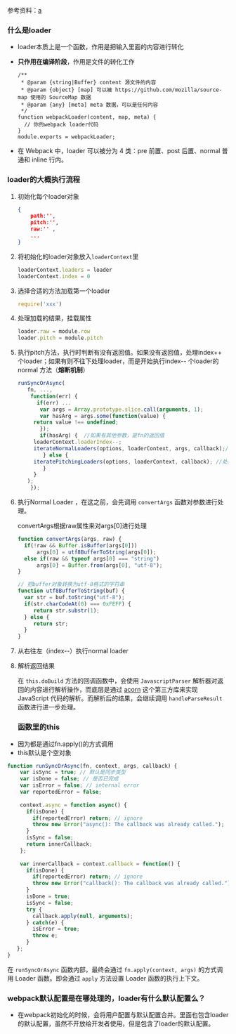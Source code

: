参考资料：[a](https://juejin.cn/post/6992754161221632030#heading-0)

### 什么是loader

+ loader本质上是一个函数，作用是把输入里面的内容进行转化

+ **只作用在编译阶段**，作用是文件的转化工作

  ```
  /**
   * @param {string|Buffer} content 源文件的内容
   * @param {object} [map] 可以被 https://github.com/mozilla/source-map 使用的 SourceMap 数据
   * @param {any} [meta] meta 数据，可以是任何内容
   */
  function webpackLoader(content, map, meta) {
    // 你的webpack loader代码
  }
  module.exports = webpackLoader;
  ```

  

+ 在 Webpack 中，loader 可以被分为 4 类：pre 前置、post 后置、normal 普通和 inline 行内。



### loader的大概执行流程

1. 初始化每个loader对象

   ```json
   {
       path:'',
       pitch:'',
       raw:'' ,
       ...
   }
   ```

2. 将初始化的loader对象放入`loaderContext`里

   ```js
   loaderContext.loaders = loader
   loaderContext.index = 0
   ```

3. 选择合适的方法加载第一个loader

   ```js
   require('xxx')
   ```

4. 处理加载的结果，挂载属性

   ```js
   loader.raw = module.row
   loader.pitch = module.pitch
   ```

5. 执行pitch方法，执行时判断有没有返回值。如果没有返回值，处理index++ 个loader；如果有则不往下处理loader，而是开始执行index-- 个loader的 normal 方法（**熔断机制**）

   ```js
   runSyncOrAsync(
   	  fn, ...,
   	   function(err) {
   	     if(err) ...
   	      var args = Array.prototype.slice.call(arguments, 1);
   	      var hasArg = args.some(function(value) {
   		return value !== undefined;
   	      });
   	      if(hasArg) {  //如果有其他参数，是fn的返回值
   		loaderContext.loaderIndex--;
   		iterateNormalLoaders(options, loaderContext, args, callback);//返回去处理Normal
   	       } else {
   		iteratePitchingLoaders(options, loaderContext, callback); //处理下一个loader
   	       }
   	    }
   	  );
       });                                   
   ```

6. 执行Normal Loader ，在这之前，会先调用 `convertArgs` 函数对参数进行处理。

   convertArgs根据raw属性来对args[0]进行处理

   ```js
   function convertArgs(args, raw) {
     if(!raw && Buffer.isBuffer(args[0]))
         args[0] = utf8BufferToString(args[0]);
     else if(raw && typeof args[0] === "string")
         args[0] = Buffer.from(args[0], "utf-8");
   }
   
   // 把buffer对象转换为utf-8格式的字符串
   function utf8BufferToString(buf) {
     var str = buf.toString("utf-8");
     if(str.charCodeAt(0) === 0xFEFF) {
        return str.substr(1);
     } else {
        return str;
     }
   }
   ```

7. 从右往左（index--）执行normal loader

8. 解析返回结果

   在 `this.doBuild` 方法的回调函数中，会使用 `JavascriptParser` 解析器对返回的内容进行解析操作，而底层是通过 [acorn](https://link.juejin.cn?target=https%3A%2F%2Fgithub.com%2Facornjs%2Facorn) 这个第三方库来实现 JavaScript 代码的解析。而解析后的结果，会继续调用 `handleParseResult` 函数进行进一步处理。

   

	### 函数里的this

+ 因为都是通过fn.apply()的方式调用
+ this默认是个空对象

```js
function runSyncOrAsync(fn, context, args, callback) {
	var isSync = true; // 默认是同步类型
	var isDone = false; // 是否已完成
	var isError = false; // internal error
	var reportedError = false;
  
	context.async = function async() {
	  if(isDone) {
	    if(reportedError) return; // ignore
	    throw new Error("async(): The callback was already called.");
	  }
	  isSync = false;
	  return innerCallback;
	};
    
    var innerCallback = context.callback = function() {
	  if(isDone) {
	    if(reportedError) return; // ignore
	    throw new Error("callback(): The callback was already called.");
	  }
	  isDone = true;
	  isSync = false;
	  try {
	    callback.apply(null, arguments);
	  } catch(e) {
	    isError = true;
	    throw e;
	  }
   };
}
```

在 `runSyncOrAsync` 函数内部，最终会通过 `fn.apply(context, args)` 的方式调用 Loader 函数。即会通过 `apply` 方法设置 Loader 函数的执行上下文。



### webpack默认配置是在哪处理的，loader有什么默认配置么？

+ 在webpack初始化的时候，会将用户配置与默认配置合并。里面也包含loader的默认配置，虽然不开放给开发者使用，但是包含了loader的默认配置。